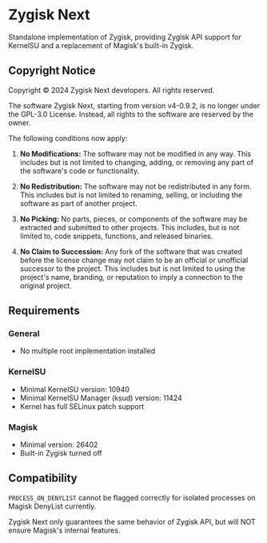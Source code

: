 # Zygisk Next

Standalone implementation of Zygisk, providing Zygisk API support for KernelSU and a replacement of Magisk's built-in Zygisk.

## Copyright Notice

Copyright © 2024 Zygisk Next developers. All rights reserved.

The software Zygisk Next, starting from version v4-0.9.2, is no longer under the GPL-3.0 License. Instead, all rights to the software are reserved by the owner.

The following conditions now apply:

1. **No Modifications:** The software may not be modified in any way. This includes but is not limited to changing, adding, or removing any part of the software's code or functionality.

2. **No Redistribution:** The software may not be redistributed in any form. This includes but is not limited to renaming, selling, or including the software as part of another project.

3. **No Picking:** No parts, pieces, or components of the software may be extracted and submitted to other projects. This includes, but is not limited to, code snippets, functions, and released binaries.

4. **No Claim to Succession:** Any fork of the software that was created before the license change may not claim to be an official or unofficial successor to the project. This includes but is not limited to using the project's name, branding, or reputation to imply a connection to the original project.

## Requirements

### General

+ No multiple root implementation installed

### KernelSU

+ Minimal KernelSU version: 10940
+ Minimal KernelSU Manager (ksud) version: 11424
+ Kernel has full SELinux patch support

### Magisk

+ Minimal version: 26402
+ Built-in Zygisk turned off

## Compatibility

`PROCESS_ON_DENYLIST` cannot be flagged correctly for isolated processes on Magisk DenyList currently.

Zygisk Next only guarantees the same behavior of Zygisk API, but will NOT ensure Magisk's internal features.

